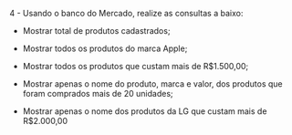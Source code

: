 4 - Usando o banco do Mercado, realize as consultas a baixo:

- Mostrar total de produtos cadastrados;

- Mostrar todos os produtos do marca Apple;

- Mostrar todos os produtos que custam mais de R$1.500,00;

- Mostrar apenas o nome do produto, marca e valor, dos produtos que foram comprados mais de 20 unidades;

- Mostrar apenas o nome dos produtos da LG que custam mais de R$2.000,00
